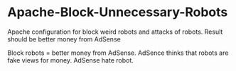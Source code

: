 # Apache-Block-Unnecessary-Robots
Apache configuration for block weird robots and attacks of robots. Result should be better money from AdSense

Block robots = better money from AdSense. AdSence thinks that robots are fake views for money. AdSense hate robot. 
